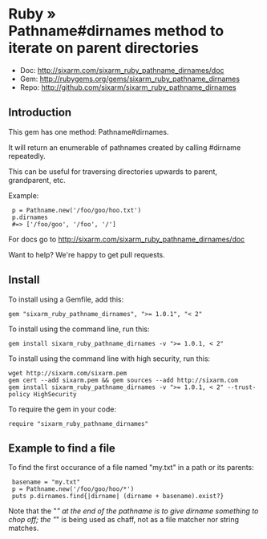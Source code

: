 # Ruby » <br> Pathname#dirnames method to iterate on parent directories

* Doc: <http://sixarm.com/sixarm_ruby_pathname_dirnames/doc>
* Gem: <http://rubygems.org/gems/sixarm_ruby_pathname_dirnames>
* Repo: <http://github.com/sixarm/sixarm_ruby_pathname_dirnames>
<!--HEADER-SHUT-->


## Introduction

This gem has one method: Pathname#dirnames.

It will return an enumerable of pathnames created by calling #dirname repeatedly.

This can be useful for traversing directories upwards to parent, grandparent, etc.

Example:

     p = Pathname.new('/foo/goo/hoo.txt')
     p.dirnames
     #=> ['/foo/goo', '/foo', '/']

For docs go to <http://sixarm.com/sixarm_ruby_pathname_dirnames/doc>

Want to help? We're happy to get pull requests.


<!--INSTALL-OPEN-->

## Install

To install using a Gemfile, add this:

    gem "sixarm_ruby_pathname_dirnames", ">= 1.0.1", "< 2"

To install using the command line, run this:

    gem install sixarm_ruby_pathname_dirnames -v ">= 1.0.1, < 2"

To install using the command line with high security, run this:

    wget http://sixarm.com/sixarm.pem
    gem cert --add sixarm.pem && gem sources --add http://sixarm.com
    gem install sixarm_ruby_pathname_dirnames -v ">= 1.0.1, < 2" --trust-policy HighSecurity

To require the gem in your code:

    require "sixarm_ruby_pathname_dirnames"

<!--INSTALL-SHUT-->


## Example to find a file

To find the first occurance of a file named "my.txt" in a path or its parents:

     basename = "my.txt"
     p = Pathname.new('/foo/goo/hoo/*')
     puts p.dirnames.find{|dirname| (dirname + basename).exist?}

Note that the "*" at the end of the pathname is to give dirname something to chop off; the "*" is being used as chaff, not as a file matcher nor string matches.
